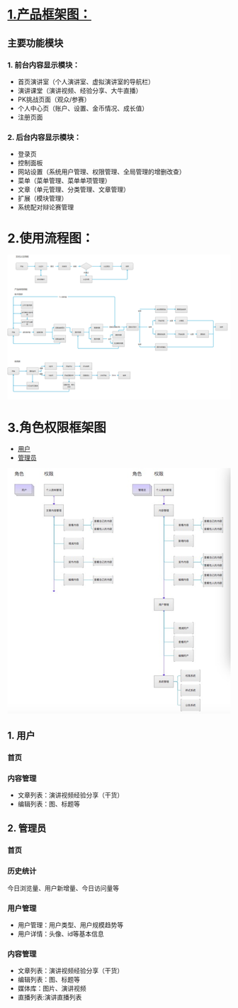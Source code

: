 
# [1.产品框架图：](https://www.processon.com/view/link/5c18e7c1e4b0e83682e543c8)
## 主要功能模块
### 1. 前台内容显示模块：
* 首页演讲室（个人演讲室、虚拟演讲室的导航栏）
* 演讲课堂（演讲视频、经验分享、大牛直播）
* PK挑战页面（观众/参赛）
* 个人中心页（账户、设置、金币情况、成长值）
* 注册页面
### 2. 后台内容显示模块：
* 登录页
* 控制面板
* 网站设置（系统用户管理、权限管理、全局管理的增删改查）
* 菜单（菜单管理、菜单单项管理）
* 文章（单元管理、分类管理、文章管理）
* 扩展（模块管理）
* 系统配对辩论赛管理

# 2.使用流程图：
![Image text](./images/cms流程图.jpg)  

# 3.角色权限框架图
* [用户](https://bingxin70aa.github.io/T-talk_role_framework/#g=1&p=%E9%A6%96%E9%A1%B5)
* [管理员](https://bingxin70aa.github.io/T-talk_role_framework/#g=1&p=%E9%A6%96%E9%A1%B5_1)


![角色权限框架图](https://github.com/bingxin70aa/T-talk_role_framework/blob/master/t-talk%E8%A7%92%E8%89%B2%E6%A1%86%E6%9E%B6.jpeg?raw=true)

## 1. 用户
### 首页
### 内容管理
* 文章列表：演讲视频经验分享（干货）
* 编辑列表：图、标题等

## 2. 管理员
### 首页
### 历史统计
今日浏览量、用户新增量、今日访问量等
### 用户管理
* 用户管理：用户类型、用户规模趋势等
* 用户详情：头像、id等基本信息
### 内容管理
* 文章列表：演讲视频经验分享（干货）
* 编辑列表：图、标题等
* 媒体库：图片、演讲视频
* 直播列表:演讲直播列表





